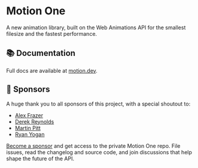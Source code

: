 # Motion One

A new animation library, built on the Web Animations API for the smallest filesize and the fastest performance.

## 📚 Documentation

Full docs are available at [motion.dev](https://motion.dev).

## 🙌 Sponsors

A huge thank you to all sponsors of this project, with a special shoutout to:

- [Alex Frazer](https://github.com/AlexFrazer)
- [Derek Reynolds](https://github.com/derekr)
- [Martin Pitt](https://github.com/Martin-Pitt)
- [Ryan Yogan](https://github.com/ryanyogan)

[Become a sponsor](https://github.com/sponsors/mattgperry) and get access to the private Motion One repo. File issues, read the changelog and source code, and join discussions that help shape the future of the API.
